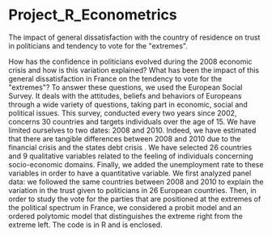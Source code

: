 # Project_R_Econometrics
 The impact of general dissatisfaction with the country of residence on trust in politicians and tendency to vote for the "extremes".
 
How has the confidence in politicians evolved during the 2008 economic crisis and how is this variation explained? What has been the impact of this general dissatisfaction in France on the tendency to vote for the "extremes"?
To answer these questions, we used the European Social Survey. It deals with the attitudes, beliefs and behaviors of Europeans through a wide variety of questions, taking part in economic, social and political issues. This survey, conducted every two years since 2002, concerns 30 countries and targets individuals over the age of 15. We have limited ourselves to two dates: 2008 and 2010. Indeed, we have estimated that there are tangible differences between 2008 and 2010 due to the financial crisis and the states debt crisis . We have selected 26 countries and 9 qualitative variables related to the feeling of individuals concerning socio-economic domains. Finally, we added the unemployment rate to these variables in order to have a quantitative variable.
We first analyzed panel data: we followed the same countries between 2008 and 2010 to explain the variation in the trust given to politicians in 26 European countries. Then, in order to study the vote for the parties that are positioned at the extremes of the political spectrum in France, we considered a probit model and an ordered polytomic model that distinguishes the extreme right from the extreme left. The code is in R and is enclosed.
